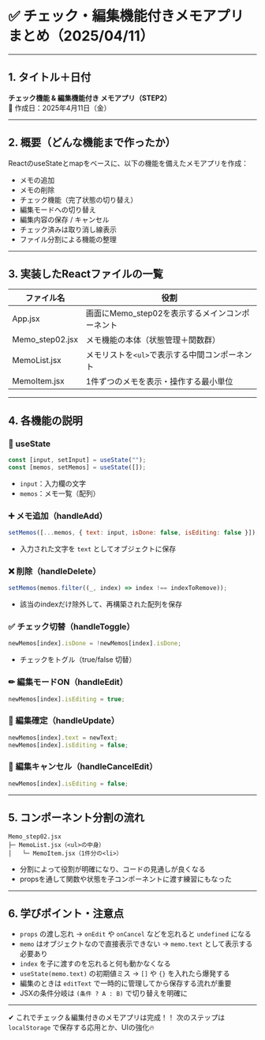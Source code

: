 # ✅ チェック・編集機能付きメモアプリまとめ（2025/04/11）

---

## 1. タイトル＋日付

**チェック機能 & 編集機能付き メモアプリ（STEP2）**  
📅 作成日：2025年4月11日（金）

---

## 2. 概要（どんな機能まで作ったか）

ReactのuseStateとmapをベースに、以下の機能を備えたメモアプリを作成：

- メモの追加
- メモの削除
- チェック機能（完了状態の切り替え）
- 編集モードへの切り替え
- 編集内容の保存 / キャンセル
- チェック済みは取り消し線表示
- ファイル分割による機能の整理

---

## 3. 実装したReactファイルの一覧

| ファイル名         | 役割                          |
|-------------------|-------------------------------|
| App.jsx           | 画面にMemo_step02を表示するメインコンポーネント |
| Memo_step02.jsx   | メモ機能の本体（状態管理＋関数群） |
| MemoList.jsx      | メモリストを`<ul>`で表示する中間コンポーネント |
| MemoItem.jsx      | 1件ずつのメモを表示・操作する最小単位 |

---

## 4. 各機能の説明

### 🔧 useState
```js
const [input, setInput] = useState("");
const [memos, setMemos] = useState([]);
```
- `input`：入力欄の文字
- `memos`：メモ一覧（配列）

### ➕ メモ追加（handleAdd）
```js
setMemos([...memos, { text: input, isDone: false, isEditing: false }]);
```
- 入力された文字を `text` としてオブジェクトに保存

### ❌ 削除（handleDelete）
```js
setMemos(memos.filter((_, index) => index !== indexToRemove));
```
- 該当のindexだけ除外して、再構築された配列を保存

### ✅ チェック切替（handleToggle）
```js
newMemos[index].isDone = !newMemos[index].isDone;
```
- チェックをトグル（true/false 切替）

### ✏ 編集モードON（handleEdit）
```js
newMemos[index].isEditing = true;
```

### 💾 編集確定（handleUpdate）
```js
newMemos[index].text = newText;
newMemos[index].isEditing = false;
```

### 🚫 編集キャンセル（handleCancelEdit）
```js
newMemos[index].isEditing = false;
```

---

## 5. コンポーネント分割の流れ

```
Memo_step02.jsx
├─ MemoList.jsx（<ul>の中身）
│   └─ MemoItem.jsx（1件分の<li>）
```

- 分割によって役割が明確になり、コードの見通しが良くなる
- propsを通して関数や状態を子コンポーネントに渡す練習にもなった

---

## 6. 学びポイント・注意点

- `props` の渡し忘れ → `onEdit` や `onCancel` などを忘れると `undefined` になる
- `memo` はオブジェクトなので直接表示できない → `memo.text` として表示する必要あり
- `index` を子に渡すのを忘れると何も動かなくなる
- `useState(memo.text)` の初期値ミス → `[]` や `{}` を入れたら爆発する
- 編集のときは `editText` で一時的に管理してから保存する流れが重要
- JSXの条件分岐は `(条件 ? A : B)` で切り替えを明確に

---

✔ これでチェック＆編集付きのメモアプリは完成！！
次のステップは `localStorage` で保存する応用とか、UIの強化🔥

